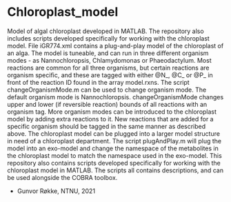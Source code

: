 # Chloroplast_model
Model of algal chloroplast developed in MATLAB. The repository also includes scripts developed specifically for working with the chloroplast model.
File iGR774.xml contains a plug-and-play model of the chloroplast of an alga. The model is tuneable, and can run in three different organism modes - as Nannochloropsis, Chlamydomonas or Phaeodactylum.
Most reactions are common for all three organisms, but certain reactions are organism specific, and these are tagged with either @N_, @C_ or @P_ in front of the reaction ID found in the array model.rxns.
The script changeOrganismMode.m can be used to change organism mode. The default organism mode is Nannochloropsis. changeOrganismMode changes upper and lower (if reversible reaction) bounds of all reactions with an organism tag.
More organism modes can be introduced to the chloroplast model by adding extra reactions to it. New reactions that are added for a specific organism should be tagged in the same manner as described above.
The chloroplast model can be plugged into a larger model structure in need of a chloroplast department. The script plugAndPlay.m will plug the model into an exo-model and change the namespace of the metabolites in the chloroplast model to match the namespace used in the exo-model.
This repository also contains scripts developed specifically for working with the chloroplast model in MATLAB. The scripts all contains descriptions, and can be used alongside the COBRA toolbox.
- Gunvor Røkke, NTNU, 2021

